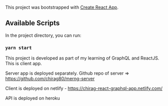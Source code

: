 This project was bootstrapped with [Create React App](https://github.com/facebook/create-react-app).

## Available Scripts

In the project directory, you can run:

### `yarn start`

This project is developed as part of my learning of GraphQL and ReactJS. This is client app.

Server app is deployed separately. Github repo of server => https://github.com/chirag80/merng-server

Client is deployed on netlify - https://chirag-react-graphql-app.netlify.com/

API is deployed on heroku

